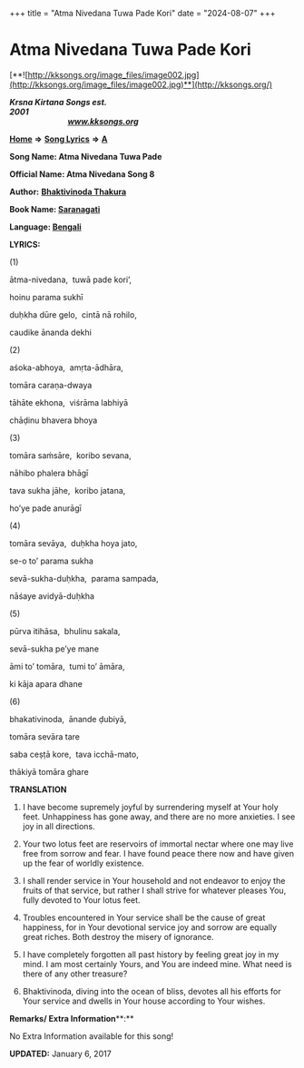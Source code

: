 +++
title = "Atma Nivedana Tuwa Pade Kori"
date = "2024-08-07"
+++

# Atma Nivedana Tuwa Pade Kori
[**![http://kksongs.org/image_files/image002.jpg](http://kksongs.org/image_files/image002.jpg)**](http://kksongs.org/)

**_Krsna Kirtana Songs est. 2001_**                                                                                                                                                 **_www.kksongs.org_**

**[Home](http://kksongs.org/)** **⇒** **[Song Lyrics](http://kksongs.org/lyrics.html)** **⇒** **[A](http://kksongs.org/songs/song_a.html)**

**Song Name: Atma Nivedana Tuwa Pade**

**Official Name: Atma Nivedana Song 8**

**Author:** [**Bhaktivinoda Thakura**](http://kksongs.org/authors/list/bhaktivinoda.html)

**Book Name: [Saranagati](http://kksongs.org/authors/literature/saranagati.html)**

**Language: [Bengali](http://kksongs.org/language/list/bengali.html)**

**LYRICS:**

(1)

ātma-nivedana,  tuwā pade kori’,

hoinu parama sukhī

duḥkha dūre gelo,  cintā nā rohilo,

caudike ānanda dekhi

(2)

aśoka-abhoya,  amṛta-ādhāra,

tomāra caraṇa-dwaya

tāhāte ekhona,  viśrāma labhiyā

chāḍinu bhavera bhoya

(3)

tomāra saḿsāre,  koribo sevana,

nāhibo phalera bhāgī

tava sukha jāhe,  koribo jatana,

ho’ye pade anurāgī

(4)

tomāra sevāya,  duḥkha hoya jato,

se-o to’ parama sukha

sevā-sukha-duḥkha,  parama sampada,

nāśaye avidyā-duḥkha

(5)

pūrva itihāsa,  bhulinu sakala,

sevā-sukha pe’ye mane

āmi to’ tomāra,  tumi to’ āmāra,

ki kāja apara dhane

(6)

bhakativinoda,  ānande ḍubiyā,

tomāra sevāra tare

saba ceṣṭā kore,  tava icchā-mato,

thākiyā tomāra ghare

**TRANSLATION**

1) I have become supremely joyful by surrendering myself at Your holy feet. Unhappiness has gone away, and there are no more anxieties. I see joy in all directions.

2) Your two lotus feet are reservoirs of immortal nectar where one may live free from sorrow and fear. I have found peace there now and have given up the fear of worldly existence.

3) I shall render service in Your household and not endeavor to enjoy the fruits of that service, but rather I shall strive for whatever pleases You, fully devoted to Your lotus feet.

4) Troubles encountered in Your service shall be the cause of great happiness, for in Your devotional service joy and sorrow are equally great riches. Both destroy the misery of ignorance.

5) I have completely forgotten all past history by feeling great joy in my mind. I am most certainly Yours, and You are indeed mine. What need is there of any other treasure?

6) Bhaktivinoda, diving into the ocean of bliss, devotes all his efforts for Your service and dwells in Your house according to Your wishes.

**Remarks/ Extra Information****:**

No Extra Information available for this song!

**UPDATED:** January 6, 2017